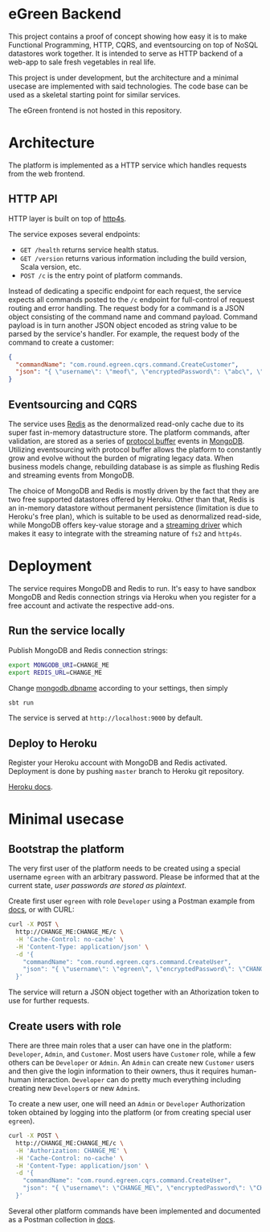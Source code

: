 # eGreen Backend

This project contains a proof of concept showing how easy it is to make
Functional Programming, HTTP, CQRS, and eventsourcing on top of NoSQL
datastores work together. It is intended to serve as HTTP backend of a
web-app to sale fresh vegetables in real life.

This project is under development, but the architecture and a minimal
usecase are implemented with said technologies. The code base can be
used as a skeletal starting point for similar services.

The eGreen frontend is not hosted in this repository.

# Architecture

The platform is implemented as a HTTP service which handles requests
from the web frontend.

## HTTP API

HTTP layer is built on top of [http4s](https://http4s.org/).

The service exposes several endpoints:
- `GET /health` returns service health status.
- `GET /version` returns various information including the build version,
Scala version, etc.
- `POST /c` is the entry point of platform commands.

Instead of dedicating a specific endpoint for each request, the service
expects all commands posted to the `/c` endpoint for full-control of
request routing and error handling. The request body for a command is a
JSON object consisting of the command name and command payload. Command
payload is in turn another JSON object encoded as string value to be
parsed by the service's handler. For example, the request body of the
command to create a customer:

```json
{
  "commandName": "com.round.egreen.cqrs.command.CreateCustomer",
  "json": "{ \"username\": \"meof\", \"encryptedPassword\": \"abc\", \"fullName\": \"Jon Snow\", \"phoneNumber\": \"098767545321\", \"address\": \"australia\", \"district\": { \"GoVap\": {} } }"
}
```

## Eventsourcing and CQRS

The service uses [Redis](https://redis.io/) as the denormalized read-only
cache due to its super fast in-memory datastructure store. The platform
commands, after validation, are stored as a series of [protocol buffer](
https://developers.google.com/protocol-buffers/) events in [MongoDB](
https://www.mongodb.com/). Utilizing eventsourcing with protocol buffer
allows the platform to constantly grow and evolve without the burden of
migrating legacy data. When business models change, rebuilding database is
as simple as flushing Redis and streaming events from MongoDB.

The choice of MongoDB and Redis is mostly driven by the fact that they
are two free supported datastores offered by Heroku. Other than that,
Redis is an in-memory datastore without permanent persistence (limitation
is due to Heroku's free plan), which is suitable to be used as
denormalized read-side, while MongoDB offers key-value storage and a
[streaming driver](http://mongodb.github.io/mongo-scala-driver/) which
makes it easy to integrate with the streaming nature of `fs2` and `http4s`.

# Deployment

The service requires MongoDB and Redis to run. It's easy to have sandbox
MongoDB and Redis connection strings via Heroku when you register for a
free account and activate the respective add-ons.

## Run the service locally
Publish MongoDB and Redis connection strings:
```bash
export MONGODB_URI=CHANGE_ME
export REDIS_URL=CHANGE_ME
```
Change [mongodb.dbname](src/main/resources/application.conf) according
to your settings, then simply
```bash
sbt run
```
The service is served at `http://localhost:9000` by default.

## Deploy to Heroku

Register your Heroku account with MongoDB and Redis activated. Deployment
is done by pushing `master` branch to Heroku git repository.

[Heroku docs](https://devcenter.heroku.com/articles/git).

# Minimal usecase

## Bootstrap the platform

The very first user of the platform needs to be created using a special
username `egreen` with an arbitrary password. Please be informed that at
the current state, *user passwords are stored as plaintext*.

Create first user `egreen` with role `Developer` using a Postman example
from [docs](docs), or with CURL:
```bash
curl -X POST \
  http://CHANGE_ME:CHANGE_ME/c \
  -H 'Cache-Control: no-cache' \
  -H 'Content-Type: application/json' \
  -d '{
    "commandName": "com.round.egreen.cqrs.command.CreateUser",
    "json": "{ \"username\": \"egreen\", \"encryptedPassword\": \"CHANGE_ME\", \"roles\": [ {\"Developer\": {} } ] }"
  }'
```
The service will return a JSON object together with an Athorization token
to use for further requests.

## Create users with role

There are three main roles that a user can have one in the platform:
`Developer`, `Admin`, and `Customer`. Most users have `Customer` role,
while a few others can be `Developer` or `Admin`. An `Admin` can create
new `Customer` users and then give the login information to their owners,
thus it requires human-human interaction. `Developer` can do pretty much
everything including creating new `Developer`s or new `Admin`s.

To create a new user, one will need an `Admin` or `Developer`
Authorization token obtained by logging into the platform (or from
creating special user `egreen`).

```bash
curl -X POST \
  http://CHANGE_ME:CHANGE_ME/c \
  -H 'Authorization: CHANGE_ME' \
  -H 'Cache-Control: no-cache' \
  -H 'Content-Type: application/json' \
  -d '{
    "commandName": "com.round.egreen.cqrs.command.CreateUser",
    "json": "{ \"username\": \"CHANGE_ME\", \"encryptedPassword\": \"CHANGE_ME\", \"roles\": [ {\"Customer\": {} } ] }"
  }'
```
Several other platform commands have been implemented and documented as
a Postman collection in [docs](docs).
